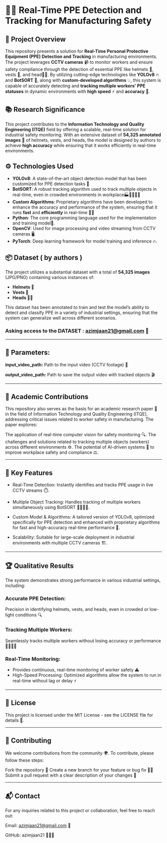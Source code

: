 # 🚨👷 Real-Time PPE Detection and Tracking for Manufacturing Safety

## 📝 Project Overview

This repository presents a solution for **Real-Time Personal Protective Equipment (PPE) Detection and Tracking** in manufacturing environments. The project leverages **CCTV cameras** 📹 to monitor workers and ensure safety compliance through the detection of essential PPE like helmets 👷, vests 🦺, and head🧑‍🏭. By utilizing cutting-edge technologies like **YOLOv8** 🔥 and **BotSORT** 🧠, along with **custom-developed algorithms** 💡, this system is capable of accurately detecting and **tracking multiple workers' PPE statuses** in dynamic environments with **high speed** ⚡ and **accuracy** 🎯.

## 📚 Research Significance

This project contributes to the **Information Technology and Quality Engineering (ITQE)** field by offering a scalable, real-time solution for industrial safety monitoring. With an extensive dataset of **54,325 annotated images** 📸 of helmets, vests, and heads, the model is designed  by authors to achieve **high accuracy** while ensuring that it works efficiently in real-time environments.

## ⚙️ Technologies Used

- **YOLOv8**: A state-of-the-art object detection model that has been customized for PPE detection tasks 🤖
- **BotSORT**: A robust tracking algorithm used to track multiple objects in real-time, even in crowded environments in workplace🏭🚶‍♂️🚶‍♀️
- **Custom Algorithms**: Proprietary algorithms have been developed to enhance the accuracy and performance of the system, ensuring that it runs **fast** and **efficiently** in real-time 🧠💨
- **Python**: The core programming language used for the implementation and training model🐍.
- **OpenCV**: Used for image processing and video streaming from CCTV cameras 🖥️.
- **PyTorch**: Deep learning framework for model training and inference 🔥.

## 📦 Dataset ( by authors )

The project utilizes a substantial dataset with a total of **54,325 images** (JPG/PNG) containing various instances of:
- **Helmets 👷**
- **Vests 🦺**
- **Heads 🧑‍🏭**

This dataset has been annotated to train and test the model’s ability to detect and classify PPE in a variety of industrial settings, ensuring that the system can generalize well across different scenarios.
### Asking access to the DATASET :  azimjaan21@gmail.com 📧

-----

## 📌 Parameters:

**input_video_path:** Path to the input video (CCTV footage) 🎥

**output_video_path:** Path to save the output video with tracked objects 🎬

-----

## 📑 Academic Contributions
This repository also serves as the basis for an academic research paper 📄 in the field of Information Technology and Quality Engineering (ITQE), addressing critical issues related to worker safety in manufacturing. The paper explores:

The application of real-time computer vision for safety monitoring 🔍.
The challenges and solutions related to tracking multiple objects (workers) across different environments ⚙️.
The potential of AI-driven systems 🤖 to improve workplace safety and compliance ⚖️.

-----

## 🌟 Key Features

- Real-Time Detection: Instantly identifies and tracks PPE usage in live CCTV streams ⏱️.

- Multiple Object Tracking: Handles tracking of multiple workers simultaneously using BotSORT 👷‍♂️👷‍♀️.

- Custom Model & Algorithms: A tailored version of YOLOv8, optimized specifically for PPE detection and enhanced with proprietary algorithms for fast and high-accuracy real-time performance 🧠.

- Scalability: Suitable for large-scale deployment in industrial environments with multiple CCTV cameras 🏗️.

----

## 🏆 Qualitative Results

The system demonstrates strong performance in various industrial settings, including:

### **Accurate PPE Detection:** 
Precision in identifying helmets, vests, and heads, even in crowded or low-light conditions 🔍

### **Tracking Multiple Workers:** 
Seamlessly tracks multiple workers without losing accuracy or performance 🏃‍♂️🏃‍♀️

### **Real-Time Monitoring:** 
- Provides continuous, real-time monitoring of worker safety ⚠️
- High-Speed Processing: Optimized algorithms allow the system to run in real-time without lag or delay ⚡

----

## 📜 License
This project is licensed under the MIT License - see the LICENSE file for details 📃.

-----

## 🤝 Contributing
We welcome contributions from the community 🌍. To contribute, please follow these steps:

Fork the repository 🍴
Create a new branch for your feature or bug fix 🧑‍💻
Submit a pull request with a clear description of your changes 📝

-----

## 📬 Contact
For any inquiries related to this project or collaboration, feel free to reach out:

Email: azimjaan21@gmail.com 📧

GitHub: azimjaan21 👨🏻‍💻
